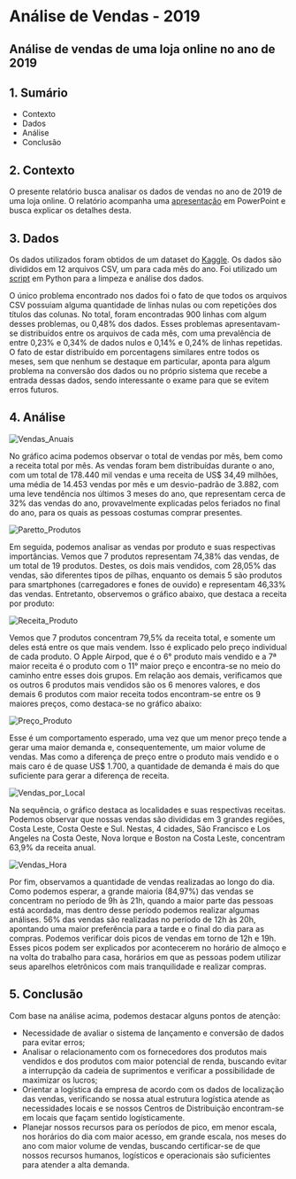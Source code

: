 # Análise de Vendas - 2019

## Análise de vendas de uma loja online no ano de 2019

## 1. Sumário

* Contexto
* Dados
* Análise
* Conclusão

## 2. Contexto

O presente relatório busca analisar os dados de vendas no ano de 2019 de uma loja online. O relatório acompanha uma [apresentação](sales_analysis_2019/Apresentação_Vendas.pptx) em PowerPoint e busca explicar os detalhes desta.

## 3. Dados

Os dados utilizados foram obtidos de um dataset do [Kaggle](https://www.kaggle.com/datasets/knightbearr/sales-product-data).
Os dados são divididos em 12 arquivos CSV, um para cada mês do ano. Foi utilizado um [script](sales_analysis_2019/sales_cleaning.py) em Python para a limpeza e análise dos dados.

O único problema encontrado nos dados foi o fato de que todos os arquivos CSV possuiam alguma quantidade de linhas nulas ou com repetições dos títulos das colunas. No total, foram encontradas 900 linhas com algum desses problemas, ou 0,48% dos dados. Esses problemas apresentavam-se distribuídos entre os arquivos de cada mês, com uma prevalência de entre 0,23% e 0,34% de dados nulos e 0,14% e 0,24% de linhas repetidas. O fato de estar distribuído em porcentagens similares entre todos os meses, sem que nenhum se destaque em particular, aponta para algum problema na conversão dos dados ou no próprio sistema que recebe a entrada dessas dados, sendo interessante o exame para que se evitem erros futuros.

## 4. Análise

![Vendas_Anuais](https://user-images.githubusercontent.com/120389170/221806053-eb812bd7-f21e-43a3-b6d9-7e1750ac5c00.png)

No gráfico acima podemos observar o total de vendas por mês, bem como a receita total por mês. As vendas foram bem distribuídas durante o ano, com um total de 178.440 mil vendas e uma receita de US$ 34,49 milhões, uma média de 14.453 vendas por mês e um desvio-padrão de 3.882, com uma leve tendência nos últimos 3 meses do ano, que representam cerca de 32% das vendas do ano, provavelmente explicadas pelos feriados no final do ano, para os quais as pessoas costumas comprar presentes.

![Paretto_Produtos](https://user-images.githubusercontent.com/120389170/221806597-c9417932-d061-4601-9b1a-94fb10424d70.png)

Em seguida, podemos analisar as vendas por produto e suas respectivas importâncias. Vemos que 7 produtos representam 74,38% das vendas, de um total de 19 produtos. Destes, os dois mais vendidos, com 28,05% das vendas, são diferentes tipos de pilhas, enquanto os demais 5 são produtos para smartphones (carregadores e fones de ouvido) e representam 46,33% das vendas. Entretanto, observemos o gráfico abaixo, que destaca a receita por produto:

![Receita_Produto](https://user-images.githubusercontent.com/120389170/221832882-a0717501-f48e-4862-9ac1-4d96f6f2c6d7.png)

Vemos que 7 produtos concentram 79,5% da receita total, e somente um deles está entre os que mais vendem. Isso é explicado pelo preço individual de cada produto. O Apple Airpod, que é o 6° produto mais vendido e a 7ª maior receita é o produto com o 11° maior preço e encontra-se no meio do caminho entre esses dois grupos. Em relação aos demais, verificamos que os outros 6 produtos mais vendidos são os 6 menores valores, e dos demais 6 produtos com maior receita todos encontram-se entre os 9 maiores preços, como destaca-se no gráfico abaixo:

![Preço_Produto](https://user-images.githubusercontent.com/120389170/221832965-d885d568-f77a-495e-9ee0-dc518e4c6aec.png)

Esse é um comportamento esperado, uma vez que um menor preço tende a gerar uma maior demanda e, consequentemente, um maior volume de vendas. Mas como a diferença de preço entre o produto mais vendido e o mais caro é de quase US$ 1.700, a quantidade de demanda é mais do que suficiente para gerar a diferença de receita.

![Vendas_por_Local](https://user-images.githubusercontent.com/120389170/221831225-d45dd24b-7e0f-4afa-93d5-616c02acd272.png)

Na sequência, o gráfico destaca as localidades e suas respectivas receitas. Podemos observar que nossas vendas são divididas em 3 grandes regiões, Costa Leste, Costa Oeste e Sul. Nestas, 4 cidades, São Francisco e Los Angeles na Costa Oeste, Nova Iorque e Boston na Costa Leste, concentram 63,9% da receita anual.

![Vendas_Hora](https://user-images.githubusercontent.com/120389170/221831943-2fca0b77-433f-4cd8-bfd8-873dca79069b.png)

Por fim, observamos a quantidade de vendas realizadas ao longo do dia. Como podemos esperar, a grande maioria (84,97%) das vendas se concentram no período de 9h às 21h, quando a maior parte das pessoas está acordada, mas dentro desse período podemos realizar algumas análises. 56% das vendas são realizadas no período de 12h às 20h, apontando uma maior preferência para a tarde e o final do dia para as compras. Podemos verificar dois picos de vendas em torno de 12h e 19h. Esses picos podem ser explicados por acontecerem no horário de almoço e na volta do trabalho para casa, horários em que as pessoas podem utilizar seus aparelhos eletrônicos com mais tranquilidade e realizar compras.

## 5. Conclusão

Com base na análise acima, podemos destacar alguns pontos de atenção:

* Necessidade de avaliar o sistema de lançamento e conversão de dados para evitar erros;
* Analisar o relacionamento com os fornecedores dos produtos mais vendidos e dos produtos com maior potencial de renda, buscando evitar a interrupção da cadeia de suprimentos e verificar a possibilidade de maximizar os lucros;
* Orientar a logística da empresa de acordo com os dados de localização das vendas, verificando se nossa atual estrutura logística atende as necessidades locais e se nossos Centros de Distribuição encontram-se em locais que façam sentido logísticamente.
* Planejar nossos recursos para os períodos de pico, em menor escala, nos horários do dia com maior acesso, em grande escala, nos meses do ano com maior volume de vendas, buscando certificar-se de que nossos recursos humanos, logísticos e operacionais são suficientes para atender a alta demanda.

